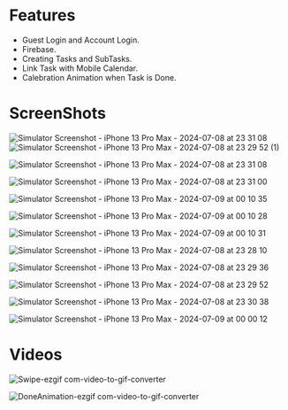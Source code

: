 # Features

- Guest Login and Account Login.
- Firebase.
- Creating Tasks and SubTasks.
- Link Task with Mobile Calendar.
- Calebration Animation when Task is Done.

# ScreenShots
![Simulator Screenshot - iPhone 13 Pro Max - 2024-07-08 at 23 31 08](https://github.com/AbdulkareemMashabi/ToDoList/assets/106698136/79df062b-b718-4cef-b6be-e320463963eb)
![Simulator Screenshot - iPhone 13 Pro Max - 2024-07-08 at 23 29 52 (1)](https://github.com/AbdulkareemMashabi/ToDoList/assets/106698136/9623b3ad-7be2-43da-b837-148e224a9f1b)


![Simulator Screenshot - iPhone 13 Pro Max - 2024-07-08 at 23 31 08](https://github.com/AbdulkareemMashabi/ToDoList/assets/106698136/5eb524c2-0703-4633-8efd-69f38fc9737f)

![Simulator Screenshot - iPhone 13 Pro Max - 2024-07-08 at 23 31 00](https://github.com/AbdulkareemMashabi/ToDoList/assets/106698136/ff3dfb5d-604b-4051-9fa4-51e2ef4efc0a)

![Simulator Screenshot - iPhone 13 Pro Max - 2024-07-09 at 00 10 35](https://github.com/AbdulkareemMashabi/ToDoList/assets/106698136/8dc658fc-9ad7-49fb-b4c0-81392c08be52)

![Simulator Screenshot - iPhone 13 Pro Max - 2024-07-09 at 00 10 28](https://github.com/AbdulkareemMashabi/ToDoList/assets/106698136/6665c89a-9429-4a8f-af4d-b335a56b3ba4)

![Simulator Screenshot - iPhone 13 Pro Max - 2024-07-09 at 00 10 31](https://github.com/AbdulkareemMashabi/ToDoList/assets/106698136/0d3252ea-41d3-422d-8b8a-d1e09d271f3a)


![Simulator Screenshot - iPhone 13 Pro Max - 2024-07-08 at 23 28 10](https://github.com/AbdulkareemMashabi/ToDoList/assets/106698136/12131c8d-87e3-40fe-a847-bbb28b37cf7c)

![Simulator Screenshot - iPhone 13 Pro Max - 2024-07-08 at 23 29 36](https://github.com/AbdulkareemMashabi/ToDoList/assets/106698136/72e1dfcc-85ef-42e3-a03d-0c1898de7b5a)

![Simulator Screenshot - iPhone 13 Pro Max - 2024-07-08 at 23 29 52](https://github.com/AbdulkareemMashabi/ToDoList/assets/106698136/d15a5232-e9ce-4e20-ab1e-1f46e2a6ad13)

![Simulator Screenshot - iPhone 13 Pro Max - 2024-07-08 at 23 30 38](https://github.com/AbdulkareemMashabi/ToDoList/assets/106698136/723e887c-a880-485c-9c8a-40549a014922)

![Simulator Screenshot - iPhone 13 Pro Max - 2024-07-09 at 00 00 12](https://github.com/AbdulkareemMashabi/ToDoList/assets/106698136/84292610-3b1b-414c-9b9e-7fb70e6cefbc)

# Videos

![Swipe-ezgif com-video-to-gif-converter](https://github.com/AbdulkareemMashabi/ToDoList/assets/106698136/003be7b9-6abf-4f14-85ea-982a22e7c3dd)

![DoneAnimation-ezgif com-video-to-gif-converter](https://github.com/AbdulkareemMashabi/ToDoList/assets/106698136/12353f88-98d6-43b3-b6d4-575bf6aa333b)


